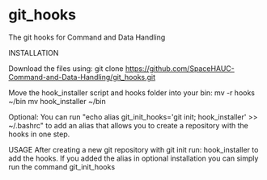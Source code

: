 # git_hooks
The git hooks for Command and Data Handling

INSTALLATION

Download the files using:
    git clone https://github.com/SpaceHAUC-Command-and-Data-Handling/git_hooks.git

Move the hook_installer script and hooks folder into your bin:
    mv -r hooks ~/bin
    mv hook_installer ~/bin

Optional:
You can run "echo alias git_init_hooks='git init; hook_installer' >> ~/.bashrc"
to add an alias that allows you to create a repository with the hooks in one
step.

USAGE
After creating a new git repository with git init run:
    hook_installer
to add the hooks. If you added the alias in optional installation you can
simply run the command
    git_init_hooks
